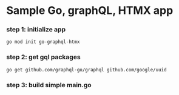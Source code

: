 # Sample Go, graphQL, HTMX app

### step 1: initialize app
```
go mod init go-graphql-htmx
```

### step 2: get gql packages
```
go get github.com/graphql-go/graphql github.com/google/uuid
```

### step 3: build simple main.go

### 
